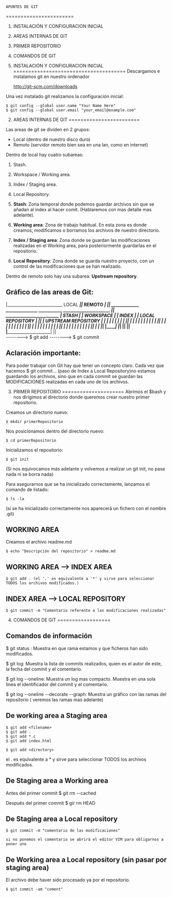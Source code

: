 
	APUNTES DE GIT
=======================

1. INSTALACIÓN Y CONFIGURACION INICIAL
2. AREAS INTERNAS DE GIT
3. PRIMER REPOSITORIO
4. COMANDOS DE GIT




1. INSTALACIÓN Y CONFIGURACION INICIAL
======================================
Descargamos e instalamos git en nuestro ordenador

	http://git-scm.com/downloads 

Una vez instalado git realizamos la configuración inicial:

	$ git config --global user.name "Your Name Here"
	$ git config --global user.email "your_email@example.com"




2. AREAS INTERNAS DE GIT
========================

Las areas de git se dividen en 2 grupos:

* Local (dentro de nuestro disco duro)
* Remoto (servidor remoto bien sea en una lan, como en internet)

Dentro de local hay cuatro subareas:

1. Stash.
2. Workspace / Working area.
3. Index / Staging area.
4. Local Repository.


1. **Stash**: Zona temporal donde podemos guardar archivos sin que se añadan al index al hacer comit. (Hablaremos con mas detalle mas adelante).

2. **Working area**: Zona de trabajo habitual. En esta zona es donde creamos, modificamos o borramos los archivos de nuestro directorio.

3. **Index / Staging area**: Zona donde se guardan las modificaciones realizadas en el Working area, para posteriormente guardarlas en el repositorio.

4. **Local Repository**: Zona donde se guarda nuestro proyecto, con un control de las modificaciones que se han realizado.

Dentro de remoto solo hay una subarea: **Upstream repository**.


Gráfico de las areas de Git:
----------------------------

|___________________________  LOCAL _____________________________||_________ REMOTO _________|
                                                                 ||
_____________ _______________ ___________ ______________________ ||  _________________________
|   STASH   | |	 WORKSPACE  | |  INDEX  | |  LOCAL REPOSITORY  | ||  |  UPSTREAM REPOSITORY  |
|           | |             | |         | |                    | ||  |                       |
|           | |             | |         | |                    | ||  |                       |
|           | |             | |         | |                    | ||  |                       |
|           | |             | |         | |                    | ||  |                       |
|           | |             | |         | |                    | ||  |                       |
|___________| |_____________| |_________| |____________________| ||  |_______________________|
                                                                 ||							
						--------> 
							$ git add
									--------> $ git commit


Aclaración importante:
----------------------
Para poder trabajar con Git hay que tener un concepto claro. Cada vez que hacemos $ git commit... (paso de Index a Local Repository)no estamos guardando los archivos, sino que en cada commit se guardan las MODIFICACIONES realizadas en cada uno de los archivos.




3. PRIMER REPOSITORIO
=====================
Abrimos el $bash y nos dirigimos al directorio donde queremos crear nuestro primer repositorio.

Creamos un directorio nuevo:

	$ mkdir primerRepositorio

Nos posicionamos dentro del directorio nuevo:

	$ cd primerRepositorio

Inicializamos el repositorio:

	$ git init

(Si nos equivocamos más adelante y volvemos a realizar un git init, no pasa nada ni se borra nada)

Para asegurarnos que se ha inicializado correctamente, lanzamos el comando de listado:

	$ ls -la

(si se ha inicializado correctamente nos aparecerá un fichero con el nombre .git)

WORKING AREA
------------

Creamos el archivo readme.md

	$ echo "Descripción del repositorio" > readme.md

WORKING AREA --> INDEX AREA
---------------------------

	$ git add . (el '.' es equivalente a '*' y sirve para seleccionar TODOS los archivos modificados.)

INDEX AREA --> LOCAL REPOSITORY
-------------------------------

	$ git commit -m "Comentario referente a las modificaciones realizadas"




4. COMANDOS DE GIT
==================

Comandos de información
-----------------------

$ git status : Muestra en que rama estamos y que ficheros han sido modificados.

$ git log: Muestra la lista de commits realizados, quien es el autor de este, la fecha del commit y el comentario.

$ git log --oneline: Muestra un log mas compacto. Muestra en una sola línea el identificador del commit y el comentario.

$ git log --oneline --decorate --graph: Muestra un gráfico con las ramas del repositorio ( veremos las ramas mas adelante)


De working area a Staging area
------------------------------

	$ git add <filename>
	$ git add . 		
	$ git add *.c
	$ git add index.html

	$ git add <directory>

el . es equivalente a * y sirve para seleccionar TODOS los archivos modificados.

De Staging area a Working area
------------------------------

Antes del primer commit
	$ git rm --cached <filename>

Después del primer commit
	$ gir rm HEAD <filename>

De Staging area a Local repository
----------------------------------
	$ git commit -m "comentario de las modificaciones" 

	si no ponemos el comentario se abrirá el editor VIM para obligarnos a poner uno


De Working area a Local repository (sin pasar por staging area)
---------------------------------------------------------------

El archivo debe haver sido procesado ya por el repositorio.

	$ git commit -am "coment"

